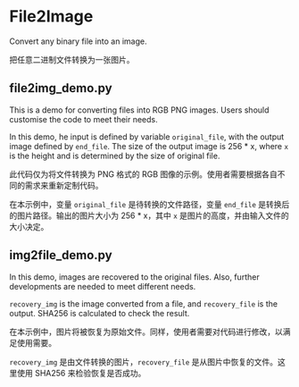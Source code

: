# File2Image
Convert any binary file into an image. 

把任意二进制文件转换为一张图片。

## file2img_demo.py
This is a demo for converting files into RGB PNG images. Users should customise the code to meet their needs.

In this demo, he input is defined by variable `original_file`, with the output image defined by `end_file`. The size of the output image is 256 * x, where `x` is the height and is determined by the size of original file.

此代码仅为将文件转换为 PNG 格式的 RGB 图像的示例。使用者需要根据各自不同的需求来重新定制代码。

在本示例中，变量 `original_file` 是待转换的文件路径，变量 `end_file` 是转换后的图片路径。输出的图片大小为 256 * x，其中 `x` 是图片的高度，并由输入文件的大小决定。

## img2file_demo.py
In this demo, images are recovered to the original files. Also, further developments are needed to meet different needs.

`recovery_img` is the image converted from a file, and `recovery_file` is the output. SHA256 is calculated to check the result.

在本示例中，图片将被恢复为原始文件。同样，使用者需要对代码进行修改，以满足使用需要。

`recovery_img` 是由文件转换的图片，`recovery_file` 是从图片中恢复的文件。这里使用 SHA256 来检验恢复是否成功。
